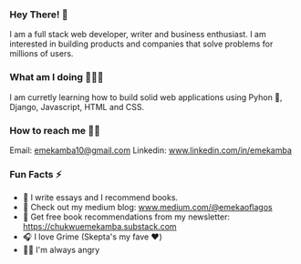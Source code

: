 ### Hey There! 🤗

I am a full stack web developer, writer and business enthusiast. I am interested in building products and companies that solve problems for millions of users.

### What am I doing 👨🏾‍💻

I am curretly learning how to build solid web applications using Pyhon 🐍, Django, Javascript, HTML and CSS. 


### How to reach me 🧞‍♂️

Email: emekamba10@gmail.com
Linkedin: www.linkedin.com/in/emekamba


### Fun Facts ⚡️

- 📝 I write essays and I recommend books.
- 📖 Check out my medium blog: www.medium.com/@emekaoflagos
- 📩 Get free book recommendations from my newsletter: https://chukwuemekamba.substack.com 
- 🎧 I love Grime (Skepta's my fave ❤️)
- ✌🏾 I'm always angry



<!--
**Chukwuemeka-Mba/Chukwuemeka-Mba** is a ✨ _special_ ✨ repository because its `README.md` (this file) appears on your GitHub profile.

Here are some ideas to get you started:

- 🔭 I’m currently working on ...
- 🌱 I’m currently learning ...
- 👯 I’m looking to collaborate on ...
- 🤔 I’m looking for help with ...
- 💬 Ask me about ...
- 📫 How to reach me: ...
- 😄 Pronouns: ...
- ⚡ Fun fact: ...
-->
